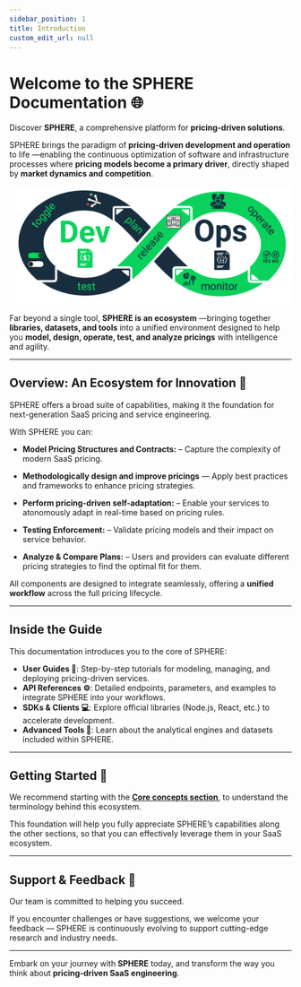 ```yaml
---
sidebar_position: 1
title: Introduction
custom_edit_url: null
---
```


# Welcome to the SPHERE Documentation 🌐

Discover **SPHERE**, a comprehensive platform for **pricing-driven solutions**.

SPHERE brings the paradigm of **pricing-driven development and operation** to life —enabling the continuous optimization of software and infrastructure processes where **pricing models become a primary driver**, directly shaped by **market dynamics and competition**.

![Pricing-driven DevOps](../static/img/core-concepts/pricing-driven-devops.png)

Far beyond a single tool, **SPHERE is an ecosystem** —bringing together **libraries, datasets, and tools** into a unified environment designed to help you **model, design, operate, test, and analyze pricings** with intelligence and agility.

---

## Overview: An Ecosystem for Innovation 🔧

SPHERE offers a broad suite of capabilities, making it the foundation for next-generation SaaS pricing and service engineering.  

With SPHERE you can:

- **Model Pricing Structures and Contracts:** – Capture the complexity of modern SaaS pricing.
- **Methodologically design and improve pricings** — Apply best practices and frameworks to enhance pricing strategies.

- **Perform pricing-driven self-adaptation:** – Enable your services to atonomously adapt in real-time based on pricing rules.

- **Testing Enforcement:** – Validate pricing models and their impact on service behavior.

- **Analyze & Compare Plans:** – Users and providers can evaluate different pricing strategies to find the optimal fit for them.

All components are designed to integrate seamlessly, offering a **unified workflow** across the full pricing lifecycle.

---

## Inside the Guide

This documentation introduces you to the core of SPHERE:  

- **User Guides 📖**: Step-by-step tutorials for modeling, managing, and deploying pricing-driven services.  
- **API References ⚙️**: Detailed endpoints, parameters, and examples to integrate SPHERE into your workflows.  
- **SDKs & Clients 💻**: Explore official libraries (Node.js, React, etc.) to accelerate development.  
- **Advanced Tools 🔬**: Learn about the analytical engines and datasets included within SPHERE.  

---

## Getting Started 🚀

We recommend starting with the **[Core concepts section](../api/core-concepts/terminology.md)**, to understand the terminology behind this ecosystem.

This foundation will help you fully appreciate SPHERE’s capabilities along the other sections, so that you can effectively leverage them in your SaaS ecosystem.

---

## Support & Feedback 📣

Our team is committed to helping you succeed.  

If you encounter challenges or have suggestions, we welcome your feedback — SPHERE is continuously evolving to support cutting-edge research and industry needs.  

---

Embark on your journey with **SPHERE** today, and transform the way you think about **pricing-driven SaaS engineering**.